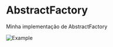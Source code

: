 # AbstractFactory
Minha implementação de AbstractFactory

![Example](https://github.com/Lipe1994/AbstractFactory/blob/main/AbstractFactory.png)